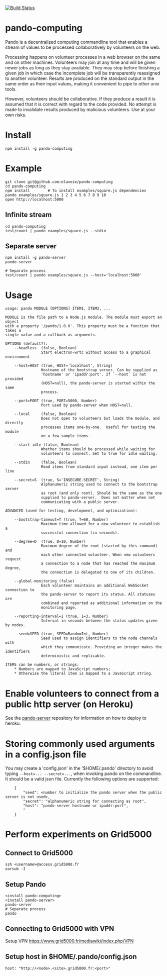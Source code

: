 [![Build Status](https://travis-ci.org/elavoie/pando-computing.svg?branch=master)](https://travis-ci.org/elavoie/pando-computing)

# pando-computing

Pando is a decentralized computing commandline tool that enables a stream of
values to be processed collaboratively by volunteers on the web.

Processing happens on volunteer processes in a web browser on the same and on
other machines.  Volunteers may join at any time and will be given newer jobs
as long as they stay available.  They may stop before finishing a given job in
which case the incomplete job will be transparently reassigned to another
volunteer. Results are produced on the standard output in the same order as
their input values, making it convenient to pipe to other unix tools.

However, volunteers should be collaborative. If they produce a result it is
assumed that it is correct with regard to the code provided. No attempt is made
to invalidate results produced by malicious volunteers. Use at your own risks.

# Install 

    npm install -g pando-computing

# Example

    git clone git@github.com:elavoie/pando-computing
    cd pando-computing
    npm install        # To install examples/square.js dependencies
    pando examples/square.js 1 2 3 4 5 6 7 8 9 10
    open http://localhost:5000

## Infinite stream

    cd pando-computing
    test/count | pando examples/square.js --stdin

## Separate server

    npm install -g pando-server
    pando-server

    # Separate process
    test/count | pando examples/square.js --host='localhost:5000'

# Usage

    usage: pando MODULE [OPTIONS] ITEM1, ITEM2, ...

    MODULE is the file path to a Node.js module. The module must export an object
    with a property '/pando/1.0.0'. This property must be a function that takes a
    single value and a callback as arguments.

    OPTIONS (default?):
        --headless  (false, Boolean)
                    Start electron-wrtc without access to a graphical environment

        --host=HOST (true, HOST='localhost', String)
                    Hostname of the bootstrap server. Can be supplied as
                    'hostname' or 'ipaddr:port'. If `--host` is not provided
                    (HOST=null), the pando-server is started within the same
                    process.

        --port=PORT (true, PORT=5000, Number) 
                    Port used by pando-server when HOST=null.

        --local     (false, Boolean)
                    Does not open to volunteers but loads the module, and directly
                    processes items one-by-one.  Useful for testing the module
                    on a few sample items.

        --start-idle (false, Boolean)
                    Whether items should be processed while waiting for
                    volunteers to connect. Set to true for idle waiting.

        --stdin     (false, Boolean)
                    Read items from standard input instead, one item per line

        --secret=S  (true, S='INSECURE-SECRET', String)
                    Alphanumeric string used to connect to the bootstrap server
                    as root (and only root). Should be the same as the one
                    supplied to pando-server.  Does not matter when not
                    communicating with a public server.

    ADVANCED (used for testing, development, and optimization):

        --bootstrap-timeout=T (true, T=60, Number)
                    Maximum time allowed for a new volunteer to establish a
                    successful connection (in seconds).

        --degree=D  (true, D=10, Number)
                    Maximum degree of the root (started by this command) and
                    each other connected volunteer. When new volunteers request
                    a connection to a node that has reached the maximum degree,
                    the connection is delegated to one of its children.

        --global-monitoring (false)
                    Each volunteer maintains an additional WebSocket connection to
                    the pando-server to report its status. All statuses are
                    combined and reported as additional information on the
                    monitoring page.

        --reporting-interval=I (true, I=3, Number)
                    Interval in seconds between the status updates given by nodes.

        --seed=SEED (true, SEED=RandomInt, Number) 
                    Seed used to assign identifiers to the node channels with
                    which they communicate. Providing an integer makes the identifiers
                    deterministic and replicable.

    ITEMS can be numbers, or strings:
        * Numbers are mapped to JavaScript numbers;
        * Otherwise the literal item is mapped to a JavaScript string.

# Enable volunteers to connect from a public http server (on Heroku)

See the [pando-server](https://github.com/elavoie/pando-server) repository
for information on how to deploy to heroku.

# Storing commonly used arguments in a config.json file

You may create a 'config.json' in the '$HOME/.pando' directory to avoid
typing `--host=... --secret=...`, when invoking pando on the commandline. It should be
a valid json file. Currently the following options are supported:

````
    {
        "seed": <number to initialize the pando server when the public server is not used>,
        "secret": "alphanumeric string for connecting as root",
        "host": "pando-server hostname or ipaddr:port",
        "
    }
````

# Perform experiments on Grid5000

## Connect to Grid5000

    ssh <username>@access.grid5000.fr
    oarsub -I

## Setup Pando

    <install pando-computing>
    <install pando-server>
    pando-server
    # Separate process
    pando

## Connecting to Grid5000 with VPN

Setup VPN https://www.grid5000.fr/mediawiki/index.php/VPN

## Setup host in $HOME/.pando/config.json

    host: "http://<node>.<site>.grid5000.fr:<port>"

